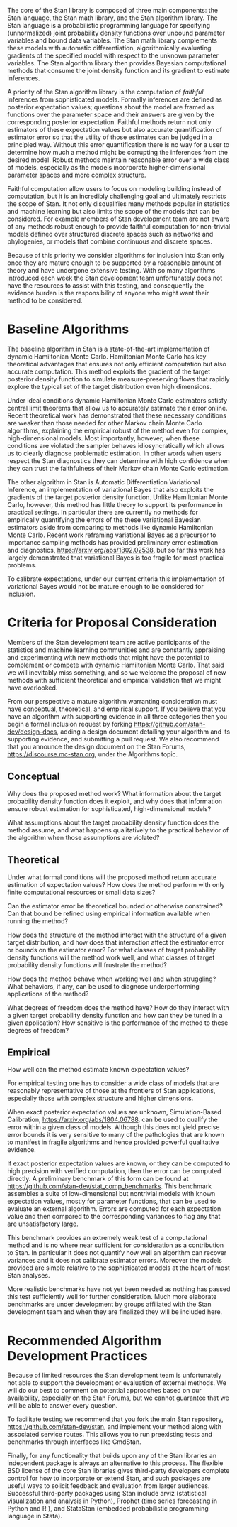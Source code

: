 The core of the Stan library is composed of three main components: the Stan language, the Stan math library, and the Stan algorithm library.  The Stan language is a probabilistic programming language for specifying (unnormalized) joint probability density functions over unbound parameter variables and bound data variables.  The Stan math library complements these models with automatic differentiation, algorithmically evaluating gradients of the specified model with respect to the unknown parameter variables.  The Stan algorithm library then provides Bayesian computational methods that consume the joint density function and its gradient to estimate inferences.

A priority of the Stan algorithm library is the computation of _faithful_ inferences from sophisticated models.  Formally inferences are defined as posterior expectation values; questions about the model are framed as functions over the parameter space and their answers are given by the corresponding posterior expectation.  Faithful methods return not only estimators of these expectation values but also accurate quantification of estimator error so that the utility of those estimates can be judged in a principled way.   Without this error quantification there is no way for a user to determine how much a method might be corrupting the inferences from the desired model.  Robust methods maintain reasonable error over a wide class of models, especially as the models incorporate higher-dimensional parameter spaces and more complex structure.

Faithful computation allow users to focus on modeling building instead of computation, but it is an incredibly challenging goal and ultimately restricts the scope of Stan.  It not only disqualifies many methods popular in statistics and machine learning but also limits the scope of the models that can be considered.  For example members of Stan development team are not aware of any methods robust enough to provide faithful computation for non-trivial models defined over structured discrete spaces such as networks and phylogenies, or models that combine continuous and discrete spaces.

Because of this priority we consider algorithms for inclusion into Stan only once they are mature enough to be supported by a reasonable amount of theory and have undergone extensive testing.  With so many algorithms introduced each week the Stan development team unfortunately does not have the resources to assist with this testing, and consequently the evidence burden is the responsibility of anyone who might want their method to be considered.

# Baseline Algorithms

The baseline algorithm in Stan is a state-of-the-art implementation of dynamic Hamiltonian Monte Carlo.  Hamiltonian Monte Carlo has key theoretical advantages that ensures not only efficient computation but also accurate computation.  This method exploits the gradient of the target posterior density function to simulate measure-preserving flows that rapidly explore the typical set of the target distribution even high dimensions.

Under ideal conditions dynamic Hamiltonian Monte Carlo estimators satisfy central limit theorems that allow us to accurately estimate their error online.  Recent theoretical work has demonstrated that these necessary conditions are weaker than those needed for other Markov chain Monte Carlo algorithms, explaining the empirical robust of the method even for complex, high-dimensional models.  Most importantly, however, when these conditions are violated the sampler behaves idiosyncratically which allows us to clearly diagnose problematic estimation.  In other words when users respect the Stan diagnostics they can determine with high confidence when they can trust the faithfulness of their Markov chain Monte Carlo estimation.

The other algorithm in Stan is Automatic Differentiation Variational Inference, an implementation of variational Bayes that also exploits the gradients of the target posterior density function.  Unlike Hamiltonian Monte Carlo, however, this method has little theory to support its performance in practical settings.  In particular there are currently no methods for empirically quantifying the errors of the these variational Bayesian estimators aside from comparing to methods like dynamic Hamiltonian Monte Carlo.  Recent work reframing variational Bayes as a precursor to importance sampling methods has provided preliminary error estimation and diagnostics, https://arxiv.org/abs/1802.02538, but so far this work has largely demonstrated that variational Bayes is too fragile for most practical problems.

To calibrate expectations, under our current criteria this implementation of variational Bayes would not be mature enough to be considered for inclusion.

# Criteria for Proposal Consideration

Members of the Stan development team are active participants of the statistics and machine learning communities and are constantly appraising and experimenting with new methods that might have the potential to complement or compete with dynamic Hamiltonian Monte Carlo.  That said we will inevitably miss something, and so we welcome the proposal of new methods with sufficient theoretical and empirical validation that we might have overlooked.

From our perspective a mature algorithm warranting consideration must have conceptual, theoretical, and empirical support.  If you believe that you have an algorithm with supporting evidence in all three categories then you begin a formal inclusion request by forking https://github.com/stan-dev/design-docs, adding a design document detailing your algorithm and its supporting evidence, and submitting a pull request.  We also recommend that you announce the design document on the Stan Forums, https://discourse.mc-stan.org, under the Algorithms topic.

## Conceptual

Why does the proposed method work?  What information about the target probability density function does it exploit, and why does that information ensure robust estimation for sophisticated, high-dimensional models?  

What assumptions about the target probability density function does the method assume, and what happens qualitatively to the practical behavior of the algorithm when those assumptions are violated?

## Theoretical

Under what formal conditions will the proposed method return accurate estimation of expectation values?  How does the method perform with only finite computational resources or small data sizes?

Can the estimator error be theoretical bounded or otherwise constrained?  Can that bound be refined using empirical information available when running the method?

How does the structure of the method interact with the structure of a given target distribution, and how does that interaction affect the estimator error or bounds on the estimator error?  For what classes of target probability density functions will the method work well, and what classes of target probability density functions will frustrate the method?

How does the method behave when working well and when struggling?  What behaviors, if any, can be used to diagnose underperforming applications of the method?

What degrees of freedom does the method have?  How do they interact with a given target probability density function and how can they be tuned in a given application?  How sensitive is the performance of the method to these degrees of freedom?

## Empirical

How well can the method estimate known expectation values?

For empirical testing one has to consider a wide class of models that are reasonably representative of those at the frontiers of Stan applications, especially those with complex structure and higher dimensions.  

When exact posterior expectation values are unknown, Simulation-Based Calibration, https://arxiv.org/abs/1804.06788, can be used to qualify the error within a given class of models.  Although this does not yield precise error bounds it is very sensitive to many of the pathologies that are known to manifest in fragile algorithms and hence provided powerful qualitative evidence.

If exact posterior expectation values are known, or they can be computed to high precision with verified computation, then the error can be computed directly.  A preliminary benchmark of this form can be found at https://github.com/stan-dev/stat_comp_benchmarks.  This benchmark assembles a suite of low-dimensional but nontrivial models with known expectation values, mostly for parameter functions, that can be used to evaluate an external algorithm.  Errors are computed for each expectation value and then compared to the corresponding variances to flag any that are unsatisfactory large.

This benchmark provides an extremely weak test of a computational method and is no where near sufficient for consideration as a contribution to Stan.  In particular it does not quantify how well an algorithm can recover variances and it does not calibrate estimator errors.  Moreover the models provided are simple relative to the sophisticated models at the heart of most Stan analyses.  

More realistic benchmarks have not yet been needed as nothing has passed this test sufficiently well for further consideration.  Much more elaborate benchmarks are under development by groups affiliated with the Stan development team and when they are finalized they will be included here.

# Recommended Algorithm Development Practices

Because of limited resources the Stan development team is unfortunately not able to support the development or evaluation of external methods.  We will do our best to comment on potential approaches based on our availability, especially on the Stan Forums, but we cannot guarantee that we will be able to answer every question.  

To facilitate testing we recommend that you fork the main Stan repository, https://github.com/stan-dev/stan, and implement your method along with associated service routes.  This allows you to run preexisting tests and benchmarks through interfaces like CmdStan.

Finally, for any functionality that builds upon any of the Stan libraries an independent package is always an alternative to this process.  The flexible BSD license of the core Stan libraries gives third-party developers complete control for how to incorporate or extend Stan, and such packages are useful ways to solicit feedback and evaluation from larger audiences.  Successful third-party packages using Stan include arviz (statistical visualization and analysis in Python), Prophet (time series forecasting in Python and R ), and StataStan (embedded probabilistic programming language in Stata).